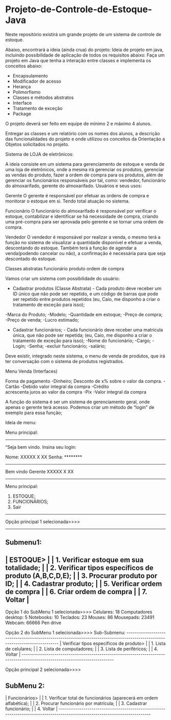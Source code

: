 # Projeto-de-Controle-de-Estoque-Java
Neste repositório existirá um grande projeto de um sistema de controle de estoque.

Abaixo, encontrará a ideia (ainda crua) do projeto:
Ideia de projeto em java, incluindo possibilidade de aplicação de todos os requisitos abaixo:
Faça um projeto em Java que tenha a interação entre classes e implementa os conceitos abaixo:

- Encapsulamento
- Modificador de acesso
- Herança
- Polimorfismo
- Classes e métodos abstratos
- Interface
- Tratamento de exceção
- Package

O projeto deverá ser feito em equipe de mínimo 2 e máximo 4 alunos.

Entregar as classes e um relatório com os nomes dos alunos, a descrição das funcionalidades do projeto e onde utilizou os conceitos da Orientação a Objetos solicitados no projeto.

Sistema de LOJA de eletrônicos:

A ideia consiste em um sistema para gerenciamento de estoque e venda de uma loja de eletrônicos, onde a mesma irá gerenciar os produtos, gerenciar as vendas do produto, fazer a ordem de compra para os produtos, além de gerenciar os funcionários responsáveis por tal, como: vendedor, funcionário do almoxarifado, gerente do almoxarifado.
Usuários e seus usos:

Gerente
O gerente é responsável por efetuar as ordens de compra e monitorar o estoque em si. Tendo total atuação no sistema. 

Funcionário
O funcionário do almoxarifado é responsável por verificar o estoque, contabilizar e identificar se há necessidade de compra, criando uma pré-compra para ser aprovada pelo gerente e se tornar uma ordem de compra.

Vendedor 
O vendedor é responsável por realizar a venda, o mesmo terá a função no sistema de visualizar a quantidade disponível e efetuar a venda, descontando do estoque. Também terá a função de agendar a venda(podendo cancelar ou não), a confirmação é necessária para que seja descontado do estoque.

Classes abstratas
funcionário
produto
ordem de compra


Vamos criar um sistema com possibilidade do usuário:
- Cadastrar produtos (Classe Abstrata)
         - Cada produto deve receber um ID único que não pode ser repetido, e um código de barras que pode ser repetido entre produtos repetidos (eu, Caio, me disponho a criar o tratamento de exceção para isso); 

-Marca do Produto;
-Modelo;
-Quantidade em estoque;
-Preço de compra;
-Preço de venda;
-Lucro estimado;

- Cadastrar funcionários;
       - Cada funcionário deve receber uma matrícula única, que não pode ser repetida; (eu, Caio, me disponho a criar o tratamento de exceção para isso);
-Nome do funcionário;
-Cargo;
-Login;
-Senha;
-excluir funcionário;
-salário;
   
Deve existir, integrado neste sistema, o menu de venda de produtos, que irá ter conversação com o sistema de produtos registrados.

Menu Venda (Interfaces)

Forma de pagamento
		-Dinheiro;
			Desconto de x% sobre o valor da compra.
		-Cartão
			-Debido
				valor integral da compra
			-Crédito  
				acrescenta juros ao valor da compra
-Pix
	-Valor integral da compra 


A função do sistema é ser um sistema de gerenciamento geral, onde apenas o gerente terá acesso. Podemos criar um método de “login” de exemplo para essa função;

Ideia de menu:


Menu principal:

--------------------------------------------------------------------------------------------------------------------------

“Seja bem vindo. Insina seu login:

Nome:  XXXXX X XX 
Senha: ********

---------------------------------------------------------------------------------------------------------------------------

Bem vindo Gerente XXXXX X XX

--------------------------------------------------------------------------------------------------------------------------

Menu principal:

1. ESTOQUE;
2. FUNCIONÁRIOS;
3. Sair

--------------------------------------------------------------------------------------------------------------------------

Opção principal 1 selecionada>>>>

--------------------------------------------------------------------------------------------------------------------------
Submenu1:
---------------------------------------------------------------------------------------------------------------------------
|               ESTOQUE>                                                                                                               |
|              1. Verificar estoque em sua totalidade;                                                                      |
|              2. Verificar tipos específicos de produto (A,B,C,D,E);                                                |
|              3. Procurar produto por ID;                                                                                         |
|              4. Cadastrar produto;								     |
|	   5. Verificar ordem de compra                                                                                     |
|	   6. Criar ordem de compra                                                                                          |
|              7. Voltar                                                                                                                      |
---------------------------------------------------------------------------------------------------------------------------
Opção 1 do SubMenu 1 selecionada>>>>
Celulares: 18
Computadores desktop: 5
Notebooks: 10
Teclados: 23
Mouses: 86
Mousepads: 23491
Webcam: 66666
Pen drive

Opção 2 do SubMenu 1 selecionada>>>>
Sub-Submenu:
         ---------------------------------------------------------------------------------------------------------------------------
|           Verificar tipos específicos de produto>                                                                         |
|           1. Lista de celulares;                                                                                                     |
|           2. Lista de computadores;                                                                                             |
|           3. Lista de periféricos;                                                                                                   |
|           4. Voltar                                                                                                                         | ---------------------------------------------------------------------------------------------------------------------------

Opção principal 2 selecionada>>>>

SubMenu 2: 
---------------------------------------------------------------------------------------------------------------------------
|                     Funcionários>                                                                                                     |
|              1. Verificar total de funcionários (aparecerá em ordem alfabética);                          | 
|              2. Procurar funcionário por matrícula;                                                                       |
|              3. Cadastrar funcionário;                                                                                           |
|              4. Voltar                                                                                                                     |       ---------------------------------------------------------------------------------------------------------------------------



